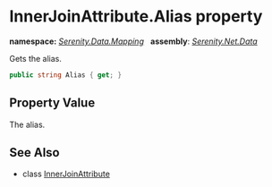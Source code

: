 # InnerJoinAttribute.Alias property
**namespace:** *[Serenity.Data.Mapping](../../README.md#serenity.data.mapping-namespace)*   **assembly**: *[Serenity.Net.Data](../../README.md)*

Gets the alias.

```csharp
public string Alias { get; }
```

## Property Value

The alias.

## See Also

* class [InnerJoinAttribute](../InnerJoinAttribute.md)